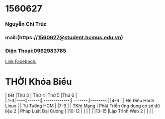 # 1560627
### Nguyễn Chí Trúc
### mail:(https://1560627@student.hcmus.edu.vn)
### Điện Thoại:0962983785
[Link Facebook:](https://www.facebook.com/profile.php?id=100008121676075)
# THỜI Khóa Biểu
| tiết |Thứ 3       | Thứ 4         |Thứ 5    |Thứ 6    |   
| 1-3| ----:|------:|:-------------:| -------:|--------:|
|4-6 |            | Hệ Điều Hành Linux |         |   Tư Tường HCM     |
|7-9  |           | TKht Mạng              | Phát Triển ứng dụng cơ sở dữ liệu 2       |  Pháp Luật Đại Cương       |
|10-12  |           |               |         |         |
|13-15 |Lập Trình Web 2  |               |         |         |
